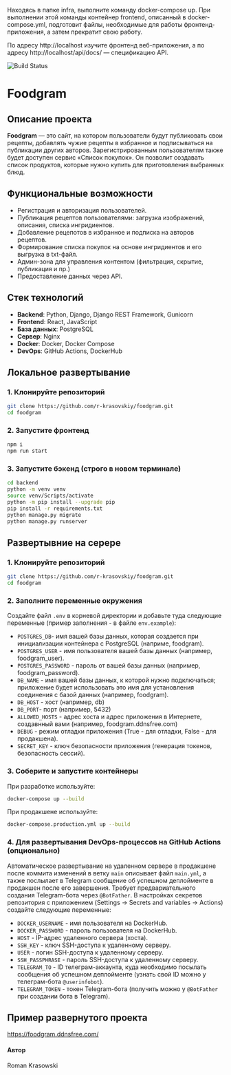 Находясь в папке infra, выполните команду docker-compose up. При выполнении этой команды контейнер frontend, описанный в docker-compose.yml, подготовит файлы, необходимые для работы фронтенд-приложения, а затем прекратит свою работу.

По адресу http://localhost изучите фронтенд веб-приложения, а по адресу http://localhost/api/docs/ — спецификацию API.

![Build Status](https://github.com/r-krasovskiy/foodgram/actions/workflows/main.yml/badge.svg)

# Foodgram

## Описание проекта
**Foodgram** — это сайт, на котором пользователи будут публиковать свои рецепты, добавлять чужие рецепты в избранное и подписываться на публикации других авторов.
Зарегистрированным пользователям также будет доступен сервис «Список покупок». Он позволит создавать список продуктов, которые нужно купить для приготовления выбранных блюд.

## Функциональные возможности
- Регистрация и авторизация пользователей.
- Публикация рецептов пользователями: загрузка изображений, описания, списка ингридиентов.
- Добавление рецепотов в избранное и подписка на авторов рецептов.
- Формирование списка покупок на основе ингридиентов и его выгрузка в txt-файл.
- Админ-зона для управления контентом (фильтрация, скрытие, публикация и пр.)
- Предоставление данных через API.

## Стек технологий
- **Backend**: Python, Django, Django REST Framework, Gunicorn
- **Frontend**: React, JavaScript
- **База данных**: PostgreSQL
- **Сервер**: Nginx
- **Docker**: Docker, Docker Compose
- **DevOps**: GitHub Actions, DockerHub

## Локальное развертывание
### 1. Клонируйте репозиторий
```bash
git clone https://github.com/r-krasovskiy/foodgram.git
cd foodgram
```

### 2. Запустите фронтенд
```bash
npm i
npm run start
```

### 3. Запустите бэкенд (строго в новом терминале)
```bash
cd backend
python -m venv venv
source venv/Scripts/activate
python -m pip install --upgrade pip
pip install -r requirements.txt
python manage.py migrate
python manage.py runserver
```

## Развертывние на серере
### 1. Клонируйте репозиторий
```bash
git clone https://github.com/r-krasovskiy/foodgram.git
cd foodgram
```

### 2. Заполните переменные окружения
Создайте файл `.env` в корневой директории и добавьте туда следующие переменные (пример заполнения - в файле `env.example`):
- `POSTGRES_DB`- имя вашей базы данных, которая создается при инициализации контейнера с PostgreSQL (наприме, foodgram).
- `POSTGRES_USER` - имя пользователя вашей базы данных (например, foodgram_user).
- `POSTGRES_PASSWORD` - пароль от вашей базы данных (например, foodgram_password).
- `DB_NAME` - имя вашей базы данных,  к которой нужно подключаться; приложение будет использовать это имя для установления соединения с базой данных (например, foodgram).
- `DB_HOST` - хост (например, db)
- `DB_PORT`- порт (например, 5432)
- `ALLOWED_HOSTS` - адрес хоста и адрес приложения в Интернете, создавнный вами (например, foodgram.ddnsfree.com)
- `DEBUG` - режим отладки приложения (True - для отладки, False - для продакшена).
- `SECRET_KEY` - ключ безопасности приложения (генерация токенов, безопасность сессий).


### 3. Соберите и запустите контейнеры
При разработке используйте:
```bash
docker-compose up --build
```
При продакшене используйте:
```bash
docker-compose.production.yml up --build
```

### 4. Для развертывания DevOps-процессов на GitHub Actions (опционально)
Автоматическое развертывание на удаленном сервере в продакшене после коммита изменений в ветку `main` описывает файл `main.yml`, а также послылает в 
Telegram сообщение об успешном деплойменте в продакшен после его завершения. Требует предвариательного создания Telegram-бота через `@BotFather`.
В настройках секретов репозитория с приложением (Settings -> Secrets and variables -> Actions) создайте следующие переменные:
- `DOCKER_USERNAME` - имя пользователя на DockerHub.
- `DOCKER_PASSWORD` - пароль пользователя на DockerHub.
- `HOST` - IP-адрес удаленного сервера (хоста).
- `SSH_KEY` - ключ SSH-доступа к удаленному серверу.
- `USER` - логин SSH-доступа к удаленному серверу.
- `SSH_PASSPHRASE` - пароль SSH-доступа к удаленному серверу.
- `TELEGRAM_TO` - ID телеграм-аккаунта, куда необходимо посылать сообщения об успешном деплойменте (узнать свой ID можно у телеграм-бота `@userinfobot`).
- `TELEGRAM_TOKEN` - токен Telegram-бота (получить можно у `@BotFather` при создании бота в Telegram).


## Пример развернутого проекта
https://foodgram.ddnsfree.com/

#### Автор
Roman Krasowski
